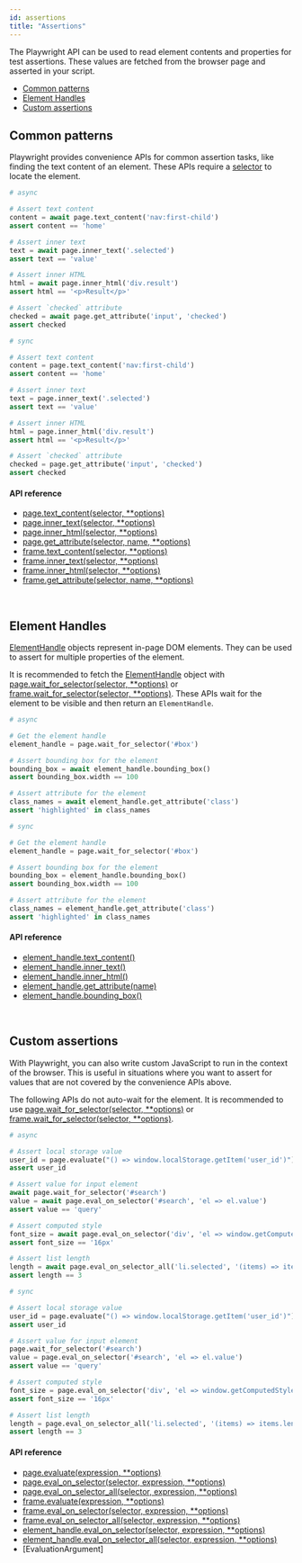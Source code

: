 ```yaml
---
id: assertions
title: "Assertions"
---
```


The Playwright API can be used to read element contents and properties for test assertions. These values are fetched from the browser page and asserted in your script.

- [Common patterns](#common-patterns)
- [Element Handles](#element-handles)
- [Custom assertions](#custom-assertions)

## Common patterns

Playwright provides convenience APIs for common assertion tasks, like finding the text content of an element. These APIs require a [selector](./selectors.md) to locate the element.

```py
# async

# Assert text content
content = await page.text_content('nav:first-child')
assert content == 'home'

# Assert inner text
text = await page.inner_text('.selected')
assert text == 'value'

# Assert inner HTML
html = await page.inner_html('div.result')
assert html == '<p>Result</p>'

# Assert `checked` attribute
checked = await page.get_attribute('input', 'checked')
assert checked
```

```py
# sync

# Assert text content
content = page.text_content('nav:first-child')
assert content == 'home'

# Assert inner text
text = page.inner_text('.selected')
assert text == 'value'

# Assert inner HTML
html = page.inner_html('div.result')
assert html == '<p>Result</p>'

# Assert `checked` attribute
checked = page.get_attribute('input', 'checked')
assert checked
```

#### API reference
- [page.text_content(selector, **options)](./api/class-page.md#pagetext_contentselector-options)
- [page.inner_text(selector, **options)](./api/class-page.md#pageinner_textselector-options)
- [page.inner_html(selector, **options)](./api/class-page.md#pageinner_htmlselector-options)
- [page.get_attribute(selector, name, **options)](./api/class-page.md#pageget_attributeselector-name-options)
- [frame.text_content(selector, **options)](./api/class-frame.md#frametext_contentselector-options)
- [frame.inner_text(selector, **options)](./api/class-frame.md#frameinner_textselector-options)
- [frame.inner_html(selector, **options)](./api/class-frame.md#frameinner_htmlselector-options)
- [frame.get_attribute(selector, name, **options)](./api/class-frame.md#frameget_attributeselector-name-options)

<br/>

## Element Handles

[ElementHandle] objects represent in-page DOM elements. They can be used to assert for multiple properties of the element.

It is recommended to fetch the [ElementHandle] object with [page.wait_for_selector(selector, **options)](./api/class-page.md#pagewait_for_selectorselector-options) or [frame.wait_for_selector(selector, **options)](./api/class-frame.md#framewait_for_selectorselector-options). These APIs wait for the element to be visible and then return an `ElementHandle`.

```py
# async

# Get the element handle
element_handle = page.wait_for_selector('#box')

# Assert bounding box for the element
bounding_box = await element_handle.bounding_box()
assert bounding_box.width == 100

# Assert attribute for the element
class_names = await element_handle.get_attribute('class')
assert 'highlighted' in class_names
```

```py
# sync

# Get the element handle
element_handle = page.wait_for_selector('#box')

# Assert bounding box for the element
bounding_box = element_handle.bounding_box()
assert bounding_box.width == 100

# Assert attribute for the element
class_names = element_handle.get_attribute('class')
assert 'highlighted' in class_names
```

#### API reference
- [element_handle.text_content()](./api/class-elementhandle.md#element_handletext_content)
- [element_handle.inner_text()](./api/class-elementhandle.md#element_handleinner_text)
- [element_handle.inner_html()](./api/class-elementhandle.md#element_handleinner_html)
- [element_handle.get_attribute(name)](./api/class-elementhandle.md#element_handleget_attributename)
- [element_handle.bounding_box()](./api/class-elementhandle.md#element_handlebounding_box)

<br/>

## Custom assertions

With Playwright, you can also write custom JavaScript to run in the context of the browser. This is useful in situations where you want to assert for values that are not covered by the convenience APIs above.

The following APIs do not auto-wait for the element. It is recommended to use [page.wait_for_selector(selector, **options)](./api/class-page.md#pagewait_for_selectorselector-options) or [frame.wait_for_selector(selector, **options)](./api/class-frame.md#framewait_for_selectorselector-options).

```py
# async

# Assert local storage value
user_id = page.evaluate("() => window.localStorage.getItem('user_id')")
assert user_id

# Assert value for input element
await page.wait_for_selector('#search')
value = await page.eval_on_selector('#search', 'el => el.value')
assert value == 'query'

# Assert computed style
font_size = await page.eval_on_selector('div', 'el => window.getComputedStyle(el).fontSize')
assert font_size == '16px'

# Assert list length
length = await page.eval_on_selector_all('li.selected', '(items) => items.length')
assert length == 3
```

```py
# sync

# Assert local storage value
user_id = page.evaluate("() => window.localStorage.getItem('user_id')")
assert user_id

# Assert value for input element
page.wait_for_selector('#search')
value = page.eval_on_selector('#search', 'el => el.value')
assert value == 'query'

# Assert computed style
font_size = page.eval_on_selector('div', 'el => window.getComputedStyle(el).fontSize')
assert font_size == '16px'

# Assert list length
length = page.eval_on_selector_all('li.selected', '(items) => items.length')
assert length == 3
```

#### API reference
- [page.evaluate(expression, **options)](./api/class-page.md#pageevaluateexpression-options)
- [page.eval_on_selector(selector, expression, **options)](./api/class-page.md#pageeval_on_selectorselector-expression-options)
- [page.eval_on_selector_all(selector, expression, **options)](./api/class-page.md#pageeval_on_selector_allselector-expression-options)
- [frame.evaluate(expression, **options)](./api/class-frame.md#frameevaluateexpression-options)
- [frame.eval_on_selector(selector, expression, **options)](./api/class-frame.md#frameeval_on_selectorselector-expression-options)
- [frame.eval_on_selector_all(selector, expression, **options)](./api/class-frame.md#frameeval_on_selector_allselector-expression-options)
- [element_handle.eval_on_selector(selector, expression, **options)](./api/class-elementhandle.md#element_handleeval_on_selectorselector-expression-options)
- [element_handle.eval_on_selector_all(selector, expression, **options)](./api/class-elementhandle.md#element_handleeval_on_selector_allselector-expression-options)
- [EvaluationArgument]

[Accessibility]: ./api/class-accessibility.md "Accessibility"
[Browser]: ./api/class-browser.md "Browser"
[BrowserContext]: ./api/class-browsercontext.md "BrowserContext"
[BrowserType]: ./api/class-browsertype.md "BrowserType"
[CDPSession]: ./api/class-cdpsession.md "CDPSession"
[ChromiumBrowserContext]: ./api/class-chromiumbrowsercontext.md "ChromiumBrowserContext"
[ConsoleMessage]: ./api/class-consolemessage.md "ConsoleMessage"
[Dialog]: ./api/class-dialog.md "Dialog"
[Download]: ./api/class-download.md "Download"
[ElementHandle]: ./api/class-elementhandle.md "ElementHandle"
[FileChooser]: ./api/class-filechooser.md "FileChooser"
[Frame]: ./api/class-frame.md "Frame"
[JSHandle]: ./api/class-jshandle.md "JSHandle"
[Keyboard]: ./api/class-keyboard.md "Keyboard"
[Mouse]: ./api/class-mouse.md "Mouse"
[Page]: ./api/class-page.md "Page"
[Playwright]: ./api/class-playwright.md "Playwright"
[Request]: ./api/class-request.md "Request"
[Response]: ./api/class-response.md "Response"
[Route]: ./api/class-route.md "Route"
[Selectors]: ./api/class-selectors.md "Selectors"
[TimeoutError]: ./api/class-timeouterror.md "TimeoutError"
[Touchscreen]: ./api/class-touchscreen.md "Touchscreen"
[Video]: ./api/class-video.md "Video"
[WebSocket]: ./api/class-websocket.md "WebSocket"
[Worker]: ./api/class-worker.md "Worker"
[Element]: https://developer.mozilla.org/en-US/docs/Web/API/element "Element"
[Evaluation Argument]: ./core-concepts.md#evaluationargument "Evaluation Argument"
[Promise]: https://developer.mozilla.org/en-US/docs/Web/JavaScript/Reference/Global_Objects/Promise "Promise"
[iterator]: https://developer.mozilla.org/en-US/docs/Web/JavaScript/Reference/Iteration_protocols "Iterator"
[origin]: https://developer.mozilla.org/en-US/docs/Glossary/Origin "Origin"
[selector]: https://developer.mozilla.org/en-US/docs/Web/CSS/CSS_Selectors "selector"
[Serializable]: https://developer.mozilla.org/en-US/docs/Web/JavaScript/Reference/Global_Objects/JSON/stringify#Description "Serializable"
[UIEvent.detail]: https://developer.mozilla.org/en-US/docs/Web/API/UIEvent/detail "UIEvent.detail"
[UnixTime]: https://en.wikipedia.org/wiki/Unix_time "Unix Time"
[xpath]: https://developer.mozilla.org/en-US/docs/Web/XPath "xpath"

[Any]: https://docs.python.org/3/library/typing.html#typing.Any "Any"
[bool]: https://docs.python.org/3/library/stdtypes.html "bool"
[Callable]: https://docs.python.org/3/library/typing.html#typing.Callable "Callable"
[EventContextManager]: https://docs.python.org/3/reference/datamodel.html#context-managers "Event context manager"
[EventEmitter]: https://pyee.readthedocs.io/en/latest/#pyee.BaseEventEmitter "EventEmitter"
[Dict]: https://docs.python.org/3/library/typing.html#typing.Dict "Dict"
[float]: https://docs.python.org/3/library/stdtypes.html#numeric-types-int-float-complex "float"
[int]: https://docs.python.org/3/library/stdtypes.html#numeric-types-int-float-complex "int"
[List]: https://docs.python.org/3/library/typing.html#typing.List "List"
[NoneType]: https://docs.python.org/3/library/constants.html#None "None"
[Pattern]: https://docs.python.org/3/library/re.html "Pattern"
[URL]: https://en.wikipedia.org/wiki/URL "URL"
[pathlib.Path]: https://realpython.com/python-pathlib/ "pathlib.Path"
[str]: https://docs.python.org/3/library/stdtypes.html#text-sequence-type-str "str"
[Union]: https://docs.python.org/3/library/typing.html#typing.Union "Union"